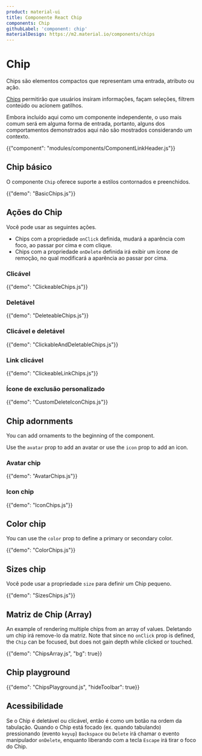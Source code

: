 ```yaml
---
product: material-ui
title: Componente React Chip
components: Chip
githubLabel: 'component: chip'
materialDesign: https://m2.material.io/components/chips
---
```


# Chip

<p class="description">Chips são elementos compactos que representam uma entrada, atributo ou ação.</p>

[Chips](https://m2.material.io/components/chips) permitirão que usuários insiram informações, façam seleções, filtrem conteúdo ou acionem gatilhos.

Embora incluído aqui como um componente independente, o uso mais comum será em alguma forma de entrada, portanto, alguns dos comportamentos demonstrados aqui não são mostrados considerando um contexto.

{{"component": "modules/components/ComponentLinkHeader.js"}}

## Chip básico

O componente `Chip` oferece suporte a estilos contornados e preenchidos.

{{"demo": "BasicChips.js"}}

## Ações do Chip

Você pode usar as seguintes ações.

- Chips com a propriedade `onClick` definida, mudará a aparência com foco, ao passar por cima e com clique.
- Chips com a propriedade `onDelete` definida irá exibir um ícone de remoção, no qual modificará a aparência ao passar por cima.

### Clicável

{{"demo": "ClickeableChips.js"}}

### Deletável

{{"demo": "DeleteableChips.js"}}

### Clicável e deletável

{{"demo": "ClickableAndDeletableChips.js"}}

### Link clicável

{{"demo": "ClickeableLinkChips.js"}}

### Ícone de exclusão personalizado

{{"demo": "CustomDeleteIconChips.js"}}

## Chip adornments

You can add ornaments to the beginning of the component.

Use the `avatar` prop to add an avatar or use the `icon` prop to add an icon.

### Avatar chip

{{"demo": "AvatarChips.js"}}

### Icon chip

{{"demo": "IconChips.js"}}

## Color chip

You can use the `color` prop to define a primary or secondary color.

{{"demo": "ColorChips.js"}}

## Sizes chip

Você pode usar a propriedade `size` para definir um Chip pequeno.

{{"demo": "SizesChips.js"}}

## Matriz de Chip (Array)

An example of rendering multiple chips from an array of values. Deletando um chip irá remove-lo da matriz. Note that since no `onClick` prop is defined, the `Chip` can be focused, but does not gain depth while clicked or touched.

{{"demo": "ChipsArray.js", "bg": true}}

## Chip playground

{{"demo": "ChipsPlayground.js", "hideToolbar": true}}

## Acessibilidade

Se o Chip é deletável ou clicável, então é como um botão na ordem da tabulação. Quando o Chip está focado (ex. quando tabulando) pressionando (evento `keyup`) `Backspace` ou `Delete` irá chamar o evento manipulador `onDelete`, enquanto liberando com a tecla `Escape` irá tirar o foco do Chip.
